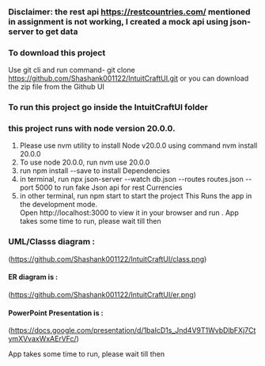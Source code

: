 ### Disclaimer: the rest api https://restcountries.com/ mentioned in assignment is not working, I created a mock api using json-server to get data

### To download this project
Use git cli and run command- git clone https://github.com/Shashank001122/IntuitCraftUI.git
or you can download the zip file from the Github UI
### To run this project go inside the IntuitCraftUI folder
### this project runs with node version 20.0.0. 
1) Please use nvm utility to install Node v20.0.0 using command nvm install 20.0.0 
2) To use node 20.0.0, run nvm use 20.0.0
1) run npm install --save to install Dependencies
2) in terminal, run npx json-server --watch db.json --routes routes.json --port 5000 to run fake Json api for rest Currencies
2) in other terminal, run npm start to start the project
This Runs the app in the development mode.\
Open http://localhost:3000 to view it in your browser and run .
App takes some time to run, please wait till then

### UML/Classs diagram :
(https://github.com/Shashank001122/IntuitCraftUI/class.png)
#### ER diagram is : 
(https://github.com/Shashank001122/IntuitCraftUI/er.png)
#### PowerPoint Presentation is : 
(https://docs.google.com/presentation/d/1baIcD1s_Jnd4V9T1WvbDlbFXj7CtymXVvaxWxAErVFc/)


App takes some time to run, please wait till then